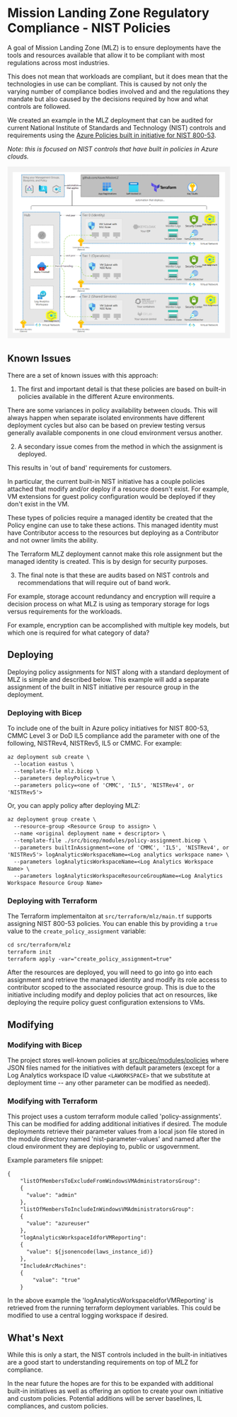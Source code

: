 # Mission Landing Zone Regulatory Compliance - NIST Policies

A goal of Mission Landing Zone (MLZ) is to ensure deployments have the tools and resources available that allow it to be compliant with most regulations across most industries.

This does not mean that workloads are compliant, but it does mean that the technologies in use can be compliant. This is caused by not only the varying number of compliance bodies involved and and the regulations they mandate but also caused by the decisions required by how and what controls are followed.

We created an example in the MLZ deployment that can be audited for current National Institute of Standards and Technology (NIST) controls and requirements using the [Azure Policies built in initiative for NIST 800-53](https://docs.microsoft.com/en-us/azure/governance/policy/samples/nist-sp-800-53-r4).

_Note: this is focused on NIST controls that have built in policies in Azure clouds._

![Policy and the MLZ deployment footprint](images/20210419_missionlz_as_of_Aug2021_Policy.png)

## Known Issues

There are a set of known issues with this approach:

1. The first and important detail is that these policies are based on built-in policies available in the different Azure environments.

There are some variances in policy availability between clouds. This will always happen when separate isolated environments have different deployment cycles but also can be based on preview testing versus generally available components in one cloud environment versus another.

2. A secondary issue comes from the method in which the assignment is deployed.

This results in 'out of band' requirements for customers.

In particular, the current built-in NIST initiative has a couple policies attached that modify and/or deploy if a resource doesn't exist. For example, VM extensions for guest policy configuration would be deployed if they don't exist in the VM.

These types of policies require a managed identity be created that the Policy engine can use to take these actions. This managed identity must have Contributor access to the resources but deploying as a Contributor and not owner limits the ability.

The Terraform MLZ deployment cannot make this role assignment but the managed identity is created. This is by design for security purposes.

3. The final note is that these are audits based on NIST controls and recommendations that will require out of band work.

For example, storage account redundancy and encryption will require a decision process on what MLZ is using as temporary storage for logs versus requirements for the workloads.

For example, encryption can be accomplished with multiple key models, but which one is required for what category of data?

## Deploying

Deploying policy assignments for NIST along with a standard deployment of MLZ is simple and described below. This example will add a separate assignment of the built in NIST initiative per resource group in the deployment.

### Deploying with Bicep

To include one of the built in Azure policy initiatives for NIST 800-53, CMMC Level 3 or DoD IL5 compliance add the parameter with one of the following, NISTRev4, NISTRev5, IL5 or CMMC. For example:

```plaintext
az deployment sub create \
  --location eastus \
  --template-file mlz.bicep \
  --parameters deployPolicy=true \
  --parameters policy=<one of 'CMMC', 'IL5', 'NISTRev4', or 'NISTRev5'>
```

Or, you can apply policy after deploying MLZ:

```plaintext
az deployment group create \
  --resource-group <Resource Group to assign> \
  --name <original deployment name + descriptor> \
  --template-file ./src/bicep/modules/policy-assignment.bicep \
  --parameters builtInAssignment=<one of 'CMMC', 'IL5', 'NISTRev4', or 'NISTRev5'> logAnalyticsWorkspaceName=<Log analytics workspace name> \
  --parameters logAnalyticsWorkspaceName=<Log Analytics Workspace Name> \
  --parameters logAnalyticsWorkspaceResourceGroupName=<Log Analytics Workspace Resource Group Name>
```

### Deploying with Terraform

The Terraform implementaiton at `src/terraform/mlz/main.tf` supports assigning NIST 800-53 policies. You can enable this by providing a `true` value to the `create_policy_assignment` variable:

```plaintext
cd src/terraform/mlz
terraform init
terraform apply -var="create_policy_assignment=true"
```

After the resources are deployed, you will need to go into go into each assignment and retrieve the managed identity and modify its role access to contributor scoped to the associated resource group. This is due to the initiative including modify and deploy policies that act on resources, like deploying the require policy guest configuration extensions to VMs.

## Modifying

### Modifying with Bicep

The project stores well-known policies at [src/bicep/modules/policies](../src/bicep/modules/policies) where JSON files named for the initiatives with default parameters (except for a Log Analytics workspace ID value `<LAWORKSPACE>` that we substitute at deployment time -- any other parameter can be modified as needed).

### Modifying with Terraform

This project uses a custom terraform module called 'policy-assignments'. This can be modified for adding additional initiatives if desired. The module deployments retrieve their parameter values from a local json file stored in the module directory named 'nist-parameter-values' and named after the cloud environment they are deploying to, public or usgovernment.

Example parameters file snippet:

```arm
{
    "listOfMembersToExcludeFromWindowsVMAdministratorsGroup":
    {
      "value": "admin"
    },
    "listOfMembersToIncludeInWindowsVMAdministratorsGroup":
    {
      "value": "azureuser"
    },
    "logAnalyticsWorkspaceIdforVMReporting":
    {
      "value": ${jsonencode(laws_instance_id)}
    },
    "IncludeArcMachines":
    {
        "value": "true"
    }
```

In the above example the 'logAnalyticsWorkspaceIdforVMReporting' is retrieved from the running terraform deployment variables. This could be modified to use a central logging workspace if desired.

## What's Next

While this is only a start, the NIST controls included in the built-in initiatives are a good start to understanding requirements on top of MLZ for compliance.

In the near future the hopes are for this to be expanded with additional built-in initiatives as well as offering an option to create your own initiative and custom policies. Potential additions will be server baselines, IL compliances, and custom policies.
